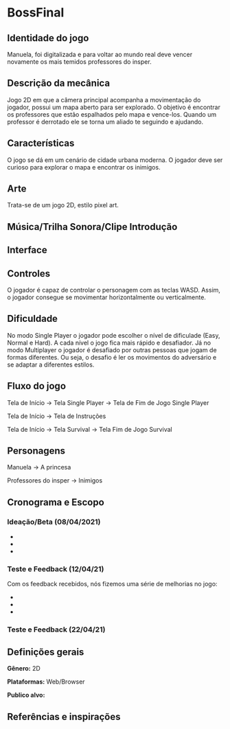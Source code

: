 # BossFinal

## Identidade do jogo

Manuela, foi digitalizada e para voltar ao mundo real deve vencer novamente os mais temidos professores do insper.

## Descrição da mecânica

Jogo 2D em que a câmera principal acompanha a movimentação do jogador, possui um mapa aberto para ser explorado. O objetivo é encontrar os professores que estão espalhados pelo mapa e vence-los. Quando um professor é derrotado ele se torna um aliado te seguindo e ajudando.

## Características

O jogo se dá em um cenário de cidade urbana moderna. O jogador deve ser curioso para explorar o mapa e encontrar os inimigos.

## Arte

Trata-se de um jogo 2D, estilo pixel art.

## Música/Trilha Sonora/Clipe Introdução



## Interface



## Controles

O jogador é capaz de controlar o personagem com as teclas WASD. Assim, o jogador consegue se movimentar horizontalmente ou verticalmente.

## Dificuldade

No modo Single Player o jogador pode escolher o nível de dificulade (Easy, Normal e Hard). A cada nível o jogo fica mais rápido e desafiador. Já no modo Multiplayer o jogador é desafiado por outras pessoas que jogam de formas diferentes. Ou seja, o desafio é ler os movimentos do adversário e se adaptar a diferentes estilos.

## Fluxo do jogo

Tela de Início -> Tela Single Player -> Tela de Fim de Jogo Single Player

Tela de Início -> Tela de Instruções

Tela de Início -> Tela Survival -> Tela Fim de Jogo Survival

## Personagens

Manuela -> A princesa

Professores do insper -> Inimigos

## Cronograma e Escopo

### Ideação/Beta (08/04/2021)

- 
- 
- 

### Teste e Feedback (12/04/21)

Com os feedback recebidos, nós fizemos uma série de melhorias no jogo:

- 
- 
- 

### Teste e Feedback (22/04/21)

## Definições gerais

**Gênero:** 2D

**Plataformas:** Web/Browser

**Publico alvo:** 

## Referências e inspirações


